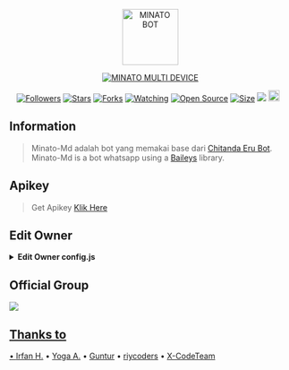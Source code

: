 <p align="center">
<img src="https://telegra.ph/file/c37dcf885413c4c1f01f7.jpg" alt="MINATO BOT" width="100"/>


</p>
<p align="center">
<a href="#"><img title="MINATO MULTI DEVICE" src="https://img.shields.io/badge/MINATO MULTI DEVICE-green?colorA=%23ff0000&colorB=%23017e40&style=for-the-badge"></a>
</p>
<p align="center">
<a href="https://github.com/riycoders/followers"><img title="Followers" src="https://img.shields.io/github/followers/riycoders?color=red&style=flat-square"></a>
<a href="https://github.com/riycoders/Minato-Md/stargazers/"><img title="Stars" src="https://img.shields.io/github/stars/riycoders/Minato-Md?color=blue&style=flat-square"></a>
<a href="https://github.com/riycoders/Minato-Md/network/members"><img title="Forks" src="https://img.shields.io/github/forks/riycoders/Minato-Md?color=red&style=flat-square"></a>
<a href="https://github.com/riycoders/Minato-Md/watchers"><img title="Watching" src="https://img.shields.io/github/watchers/riycoders/Minato-Md?label=Watchers&color=blue&style=flat-square"></a>
<a href="https://github.com/riycoders/Minato-Md"><img title="Open Source" src="https://badges.frapsoft.com/os/v2/open-source.svg?v=103"></a>
<a href="https://github.com/riycoders/Minato-Md/"><img title="Size" src="https://img.shields.io/github/repo-size/riycoders/Minato-Md?style=flat-square&color=green"></a>
<a href="https://hits.seeyoufarm.com"><img src="https://hits.seeyoufarm.com/api/count/incr/badge.svg?url=https%3A%2F%2Fgithub.com%2Friycoders%2FMinato-Md&count_bg=%2379C83D&title_bg=%23555555&icon=probot.svg&icon_color=%2300FF6D&title=hits&edge_flat=false"/></a>
<a href="https://github.com/riycoders/Minato-Md/graphs/commit-activity"><img height="20" src="https://img.shields.io/badge/Maintained%3F-yes-green.svg"></a>&nbsp;&nbsp;
</p>
</div>

## Information
> Minato-Md adalah bot yang memakai base dari [Chitanda Eru Bot](https://github.com/rtwone/chitandabot). Minato-Md is a bot whatsapp using a [Baileys](https://github.com/adiwajshing/baileys) library.

## Apikey
> Get Apikey [Klik Here](https://api.riycoders.my.id)

## Edit Owner 

<details>
    <summary> <b>Edit Owner config.js</b></summary><br/>

```ts
{
  "ownerNumber": ["6281575886399@s.whatsapp.net"],
  "ownerName": "riycoders",
  "botName": "Minato-Md",
  "footer": "Support By xcodeteam.xyz",
  "packname": "Created By",
  "author": "@riycoders",
  "pathimg": "./media/minato.jpg",
  "riykey": "register disini untuk mendapatkan apikey : https://api.riycoders.my.id",
  "quoteapi": "https://quote-api.riycoders.my.id/generate",
  "sosmed": {
    "youtube": "https://youtube.com/@riycoders",
    "instagram": "https://instagram.com/riycoders"
  },
  "donasi": {
    "dana": "081575886399",
    "gopay": "081575886399",
    "pulsa": "081575886399"
  },
  "gamewaktu": 90,
  "limitCount": 25,
  "gcount": {
    "prem": 35,
    "user": 15
  }
}
```
</details>

## Official Group
<a href="https://chat.whatsapp.com/Kovvlm093ni28Y50umWKdE"><img src="https://img.shields.io/badge/Forum Minato Bot-25D366?style=for-the-badge&logo=whatsapp&logoColor=white" />

## Thanks to
• [Irfan H.](https://github.com/rtwone)
• [Yoga A.](https://github.com/yogGanz)
• [Guntur](https://github.com/gabrielhrz)
• [riycoders](https://github.com/riycoders)
• [X-CodeTeam](https://xcodeteam.xyz)
